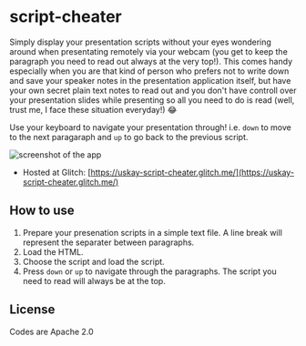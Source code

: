 # script-cheater
Simply display your presentation scripts without your eyes wondering around when presentating remotely via your webcam (you get to keep the paragraph you need to read out always at the very top!). This comes handy especially when you are that kind of person who prefers not to write down and save your speaker notes in the presentation application itself, but have your own secret plain text notes to read out and you don't have controll over your presentation slides while presenting so all you need to do is read (well, trust me, I face these situation everyday!) 😂

Use your keyboard to navigate your presentation through! i.e. `down` to move to the next paragaraph and `up` to go back to the previous script.

![screenshot of the app](https://cdn.glitch.com/98449704-33d8-49b2-88f2-aa6d2aeba5d3%2Fscript-cheater.gif)

- Hosted at Glitch: [https://uskay-script-cheater.glitch.me/](https://uskay-script-cheater.glitch.me/)

## How to use
1. Prepare your presenation scripts in a simple text file. A line break will represent the separater between paragraphs.
2. Load the HTML.
3. Choose the script and load the script.
4. Press `down` or `up` to navigate through the paragraphs. The script you need to read will always be at the top.

## License
Codes are Apache 2.0
